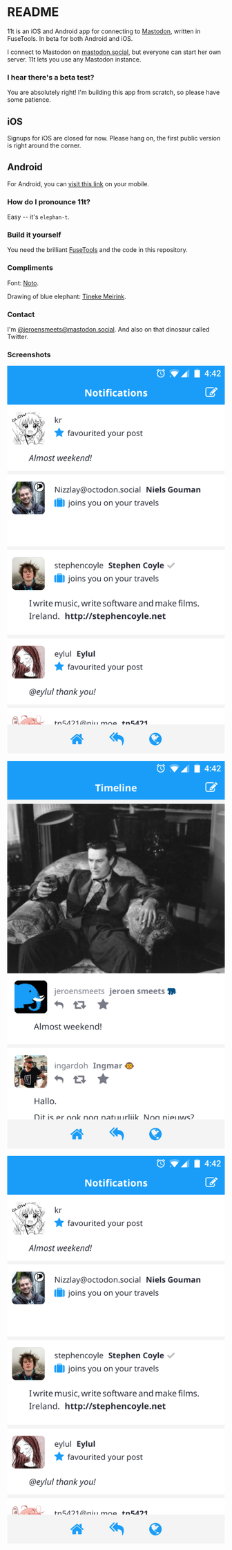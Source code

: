 # README #

11t is an iOS and Android app for connecting to [Mastodon](https://github.com/tootsuite/mastodon), written in FuseTools. In beta for both Android and iOS.

I connect to Mastodon on [mastodon.social](https://mastodon.social/), but everyone can start her own server. 11t lets you use any Mastodon instance.

### I hear there's a beta test? ###

You are absolutely right! I'm building this app from scratch, so please have some patience.

## iOS ##
Signups for iOS are closed for now. Please hang on, the first public version is right around the corner.

## Android ##
For Android, you can [visit this link](https://play.google.com/apps/testing/com.jeroensmeets.mastodon) on your mobile.

### How do I pronounce 11t? ###

Easy -- it's `elephan-t`.

### Build it yourself ###

You need the brilliant [FuseTools](https://www.fusetools.com/) and the code in this repository.

### Compliments ###

Font: [Noto](https://www.google.com/get/noto/).

Drawing of blue elephant: [Tineke Meirink](https://www.tinekemeirink.nl/).

### Contact ###

I'm [@jeroensmeets@mastodon.social](https://mastodon.social/web/accounts/8779). And also on that dinosaur called Twitter.

### Screenshots ###

![Splashscreen screenshot](assets/images/store/screenshot_notifications.png?raw=true "Splashscreen screenshot")

![Timeline screenshot](assets/images/store/screenshot_timeline.png?raw=true "Timeline screenshot")

![Notifications screenshot](assets/images/store/screenshot_notifications.png?raw=true "Notifications screenshot")
